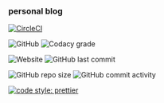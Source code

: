 ### personal blog
[![CircleCI](https://circleci.com/gh/rappad/blog/tree/master.svg?style=svg)](https://circleci.com/gh/rappad/blog/tree/master)

![GitHub](https://img.shields.io/github/license/rappad/blog.svg?style=flat-square) 
![Codacy grade](https://img.shields.io/codacy/grade/7c7b728935444e629bb4c3c3436345c0.svg?style=flat-square) 

![Website](https://img.shields.io/website/https/rappad.github.io/blog.svg?style=flat-square) 
![GitHub last commit](https://img.shields.io/github/last-commit/rappad/blog.svg?style=flat-square) 

![GitHub repo size](https://img.shields.io/github/repo-size/rappad/blog.svg?style=flat-square) 
![GitHub commit activity](https://img.shields.io/github/commit-activity/m/rappad/blog.svg?style=flat-square) 

[![code style: prettier](https://img.shields.io/badge/code_style-prettier-ff69b4.svg?style=flat-square)](https://github.com/prettier/prettier) 

